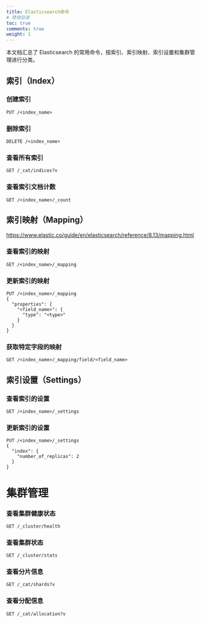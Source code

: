 ```yaml
---
title: Elasticsearch命令
# 禁用目录
toc: true
comments: true
weight: 1
---
```

本文档汇总了 Elasticsearch 的常用命令，按索引、索引映射、索引设置和集群管理进行分类。

## 索引（Index）

### 创建索引
```shell
PUT /<index_name>
```

### 删除索引
```shell
DELETE /<index_name>
```

### 查看所有索引
```shell
GET /_cat/indices?v
```

### 查看索引文档计数
```shell
GET /<index_name>/_count
```

## 索引映射（Mapping）
https://www.elastic.co/guide/en/elasticsearch/reference/8.13/mapping.html
### 查看索引的映射
```shell
GET /<index_name>/_mapping
```

### 更新索引的映射
```shell
PUT /<index_name>/_mapping
{
  "properties": {
    "<field_name>": {
      "type": "<type>"
    }
  }
}
```

### 获取特定字段的映射
```shell
GET /<index_name>/_mapping/field/<field_name>
```


## 索引设置（Settings）
### 查看索引的设置
```shell
GET /<index_name>/_settings
```

### 更新索引的设置
```shell
PUT /<index_name>/_settings
{
  "index": {
    "number_of_replicas": 2
  }
}
```

# 集群管理
### 查看集群健康状态
```shell
GET /_cluster/health
```
### 查看集群状态
```shell
GET /_cluster/stats
```
### 查看分片信息
```shell
GET /_cat/shards?v
```
### 查看分配信息
```shell
GET /_cat/allocation?v
```